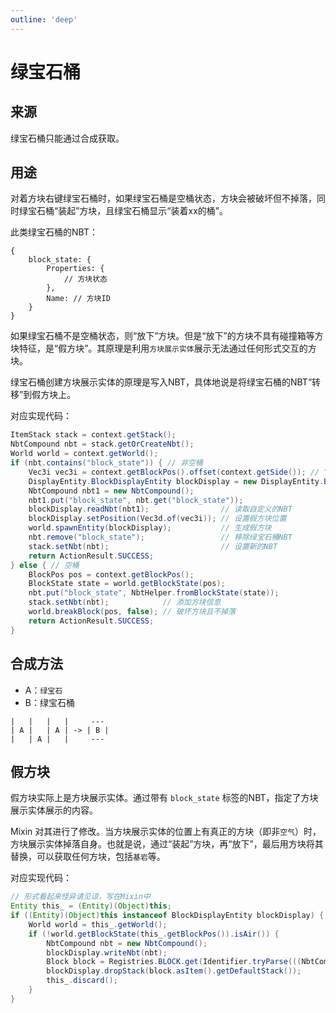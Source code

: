 ```yaml
---
outline: 'deep'
---
```


# 绿宝石桶

## 来源

绿宝石桶只能通过合成获取。

## 用途

对着方块右键绿宝石桶时，如果绿宝石桶是空桶状态，方块会被破坏但不掉落，同时绿宝石桶“装起”方块，且绿宝石桶显示“装着xx的桶”。

此类绿宝石桶的NBT：
```
{
    block_state: {
        Properties: {
            // 方块状态
        },
        Name: // 方块ID
    }
}
```

如果绿宝石桶不是空桶状态，则“放下”方块。但是“放下”的方块不具有碰撞箱等方块特征，是“假方块”。其原理是利用`方块展示实体`展示无法通过任何形式交互的方块。

绿宝石桶创建方块展示实体的原理是写入NBT，具体地说是将绿宝石桶的NBT“转移”到假方块上。

对应实现代码：

```java
ItemStack stack = context.getStack();
NbtCompound nbt = stack.getOrCreateNbt();
World world = context.getWorld();
if (nbt.contains("block_state")) { // 非空桶
    Vec3i vec3i = context.getBlockPos().offset(context.getSide()); // “放下”的位置
    DisplayEntity.BlockDisplayEntity blockDisplay = new DisplayEntity.BlockDisplayEntity(EntityType.BLOCK_DISPLAY, world);
    NbtCompound nbt1 = new NbtCompound();
    nbt1.put("block_state", nbt.get("block_state"));
    blockDisplay.readNbt(nbt1);                // 读取自定义的NBT
    blockDisplay.setPosition(Vec3d.of(vec3i)); // 设置假方块位置
    world.spawnEntity(blockDisplay);           // 生成假方块
    nbt.remove("block_state");                 // 移除绿宝石桶NBT
    stack.setNbt(nbt);                         // 设置新的NBT
    return ActionResult.SUCCESS;
} else { // 空桶
    BlockPos pos = context.getBlockPos();
    BlockState state = world.getBlockState(pos);
    nbt.put("block_state", NbtHelper.fromBlockState(state));
    stack.setNbt(nbt);            // 添加方块信息
    world.breakBlock(pos, false); // 破坏方块且不掉落
    return ActionResult.SUCCESS;
}
```

## 合成方法

- A：`绿宝石`
- B：绿宝石桶

```
|   |   |   |     ---
| A |   | A | -> | B |
|   | A |   |     ---
```

## 假方块

假方块实际上是方块展示实体。通过带有 `block_state` 标签的NBT，指定了方块展示实体展示的内容。

Mixin 对其进行了修改。当方块展示实体的位置上有真正的方块（即非`空气`）时，方块展示实体掉落自身。也就是说，通过“装起”方块，再“放下”，最后用方块将其替换，可以获取任何方块，包括`基岩`等。

对应实现代码：
```java
// 形式看起来怪异请见谅，写在Mixin中
Entity this_ = (Entity)(Object)this;
if ((Entity)(Object)this instanceof BlockDisplayEntity blockDisplay) {
    World world = this_.getWorld();
    if (!world.getBlockState(this_.getBlockPos()).isAir()) {
        NbtCompound nbt = new NbtCompound();
        blockDisplay.writeNbt(nbt);
        Block block = Registries.BLOCK.get(Identifier.tryParse(((NbtCompound)nbt.get("block_state")).getString("Name")));
        blockDisplay.dropStack(block.asItem().getDefaultStack());
        this_.discard();
    }
}
```